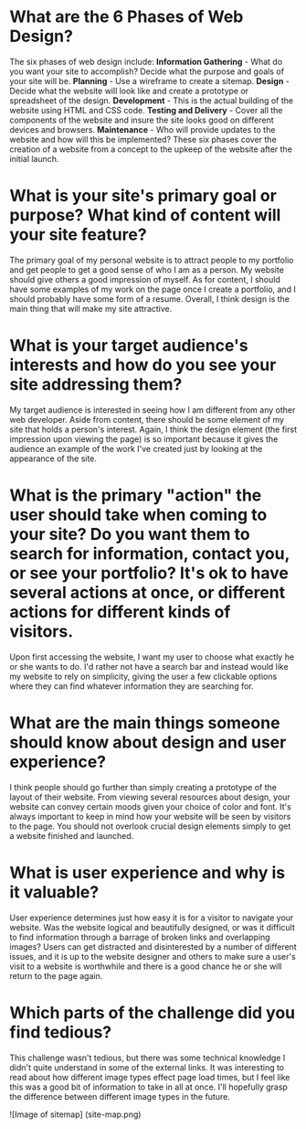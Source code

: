 # What are the 6 Phases of Web Design?

The six phases of web design include: 
**Information Gathering** - What do you want your site to accomplish? Decide what the purpose and goals of your site will be.
**Planning** - Use a wireframe to create a sitemap.
**Design** - Decide what the website will look like and create a prototype or spreadsheet of the design.
**Development** - This is the actual building of the website using HTML and CSS code.
**Testing and Delivery** - Cover all the components of the website and insure the site looks good on different devices and browsers.
**Maintenance** - Who will provide updates to the website and how will this be implemented? 
These six phases cover the creation of a website from a concept to the upkeep of the website after the initial launch. 

# What is your site's primary goal or purpose? What kind of content will your site feature?

The primary goal of my personal website is to attract people to my portfolio and get people to get a good sense of who I am as a person. My website should give others a good impression of myself. As for content, I should have some examples of my work on the page once I create a portfolio, and I should probably have some form of a resume. Overall, I think design is the main thing that will make my site attractive.

# What is your target audience's interests and how do you see your site addressing them?

My target audience is interested in seeing how I am different from any other web developer. Aside from content, there should be some element of my site that holds a person's interest. Again, I think the design element (the first impression upon viewing the page) is so important because it gives the audience an example of the work I've created just by looking at the appearance of the site.

# What is the primary "action" the user should take when coming to your site? Do you want them to search for information, contact you, or see your portfolio? It's ok to have several actions at once, or different actions for different kinds of visitors.

Upon first accessing the website, I want my user to choose what exactly he or she wants to do. I'd rather not have a search bar and instead would like my website to rely on simplicity, giving the user a few clickable options where they can find whatever information they are searching for. 

# What are the main things someone should know about design and user experience?

I think people should go further than simply creating a prototype of the layout of their website. From viewing several resources about design, your website can convey certain moods given your choice of color and font. It's always important to keep in mind how your website will be seen by visitors to the page. You should not overlook crucial design elements simply to get a website finished and launched. 

# What is user experience and why is it valuable?

User experience determines just how easy it is for a visitor to navigate your website. Was the website logical and beautifully designed, or was it difficult to find information through a barrage of broken links and overlapping images? Users can get distracted and disinterested by a number of different issues, and it is up to the website designer and others to make sure a user's visit to a website is worthwhile and there is a good chance he or she will return to the page again. 

# Which parts of the challenge did you find tedious?

This challenge wasn't tedious, but there was some technical knowledge I didn't quite understand in some of the external links. It was interesting to read about how different image types effect page load times, but I feel like this was a good bit of information to take in all at once. I'll hopefully grasp the difference between different image types in the future.

![Image of sitemap]
(site-map.png)